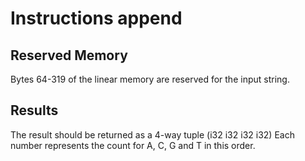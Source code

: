 # Instructions append

## Reserved Memory

Bytes 64-319 of the linear memory are reserved for the input string.

## Results

The result should be returned as a 4-way tuple (i32 i32 i32 i32)
Each number represents the count for A, C, G and T in this order.
